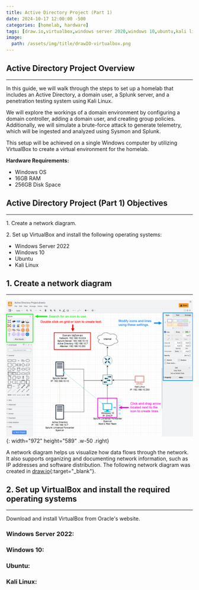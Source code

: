```yaml
---
title: Active Directory Project (Part 1)
date: 2024-10-17 12:00:00 -500
categories: [homelab, hardware]
tags: [draw.io,virtualbox,windows server 2020,windows 10,ubuntu,kali linux]
image: 
  path: /assets/img/title/drawIO-virtualbox.png
---
```


## Active Directory Project Overview
---
In this guide, we will walk through the steps to set up a homelab that includes an Active Directory, a domain user, a Splunk server, and a penetration testing system using Kali Linux.

We will explore the workings of a domain environment by configuring a domain controller, adding a domain user, and creating group policies. Additionally, we will simulate a brute-force attack to generate telemetry, which will be ingested and analyzed using Sysmon and Splunk.

This setup will be achieved on a single Windows computer by utilizing VirtualBox to create a virtual environment for the homelab.

**Hardware Requirements:**

* Windows OS
* 16GB RAM
* 256GB Disk Space

## Active Directory Project (Part 1) Objectives
---
1\. Create a network diagram.

2\. Set up VirtualBox and install the following operating systems:

* Windows Server 2022
* Windows 10
* Ubuntu
* Kali Linux

## 1. Create a network diagram
---
![Network Diagram](/assets/img/2024-10-18-Active-Directory-Project-Part-1/NetworkDiagram.jpg){: width="972" height="589" .w-50 .right}

A network diagram helps us visualize how data flows through the network. It also supports organizing and documenting network information, such as IP addresses and software distribution. The following network diagram was created in [draw.io](https://app.diagrams.net/){:target="_blank"}.

## 2. Set up VirtualBox and install the required operating systems
---
Download and install VirtualBox from Oracle's website. 

### Windows Server 2022:

### Windows 10:

### Ubuntu:

### Kali Linux: